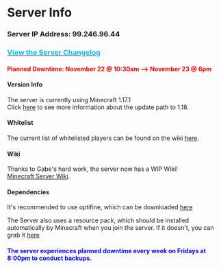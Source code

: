 <link rel="stylesheet" href="assets/css/light-darkmode.css">

# Server Info

### Server IP Address: 99.246.96.44
### [<span style="color:DeepSkyBlue">View the Server Changelog</span>](/MinecraftServer/changelog)  
#### <span style="color:red">Planned Downtime: November 22 @ 10:30am --> November 23 @ 6pm</span>
#### Version Info
The server is currently using Minecraft 1.17.1  
Click [here](/MinecraftServer/1-18-info) to see more information about the update path to 1.18.

#### Whitelist
The current list of whitelisted players can be found on the wiki [here](/MinecraftServer/whitelist).  

#### Wiki
Thanks to Gabe's hard work, the server now has a WIP Wiki!  
[Minecraft Server Wiki](/MinecraftServer/wiki).  

#### Dependencies
It's recommended to use optifine, which can be downloaded  [here](https://github.com/GabeThatGuy/MinecraftServer/raw/General-Info/Server-Resources/Optifine/OptiFine_1.17.1_HD_U_H1.jar "Download Optifine")  

The Server also uses a resource pack, which should be installed automatically by Minecraft when you join the server. If it doesn't, you can grab it [here](https://github.com/GabeThatGuy/MinecraftServer/raw/General-Info/Server-Resources/Resource%20Pack/vane-resource-pack.zip)  

#### <span style="color:blue">The server experiences planned downtime every week on Fridays at 8:00pm to conduct backups.</span>




  

